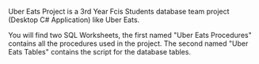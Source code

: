 Uber Eats Project is a 3rd Year Fcis Students database team project (Desktop C# Application) like Uber Eats.

You will find two SQL Worksheets, the first named "Uber Eats Procedures" contains all the procedures used in the project. The second named "Uber Eats Tables" contains the script for the database tables.
